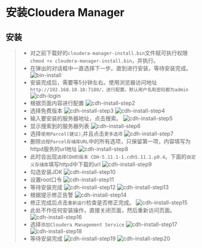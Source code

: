 # 安装Cloudera Manager
## 安装
> * 对之前下载好的`cloudera-manager-install.bin`文件赋可执行权限`chmod +x cloudera-manager-install.bin`，并执行。
> * 在弹出的对话框中一直选择下一步。直到进行安装，等待安装完成。
> ![bin-install][1]
> * 安装完成后，需要等5分钟左右。使用浏览器访问地址`http://192.168.10.10:7180/，进行配置。默认用户名和密码都为admin`
> ![cdh-login][2]
> * 根据页面内容进行配置
> ![cdh-install-step2][3]
> * 选择免费版本
> ![cdh-install-step3][4]
> ![cdh-install-step4][5]
> * 输入要安装的服务器地址，点击搜索。
> ![cdh-install-step5][6]
> * 显示搜索到的服务器列表
> ![cdh-install-step6][7]
> * 选择`使用Parcel(建议)`,并且点击`更多选项`
> ![cdh-install-step7][8]
> * 删除`远程Parcel存储库URL`中的所有选项，只保留第一项，内容填写为httpd服务的url地址
> ![cdh-install-step8][9]
> * 此时会出现`选择CDH的版本 CDH-5.11.1-1.cdh5.11.1.p0.4`。下面的`自定义存储库`填写httpd中下载的url
> ![cdh-install-step9][10]
> * 勾选安装JDK
> ![cdh-install-step10][11]
> * 设置root口令
> ![cdh-install-step11][12]
> * 等待安装完成
> ![cdh-install-step12][13]
> ![cdh-install-step13][14]
> * 根据提示修正告警
> ![cdh-install-step14][15]
> * 修正完成后点击`重新运行`检查是否修正完成。
> ![cdh-install-step15][16]
> * 此处不作任何安装操作，直接关闭页面，然后重新访问页面。
> ![cdh-install-step16][17]
> * 选择`添加Cloudera Management Service`
> ![cdh-install-step17][18]
> ![cdh-install-step18][19]
> * 等待安装完成
> ![cdh-install-step19][20]
> ![cdh-install-step20][21]

[1]:./images/bin-install.png
[2]:./images/cdh-login.png
[3]:./images/cdh-install-step2.png
[4]:./images/cdh-install-step3.png
[5]:./images/cdh-install-step4.png
[6]:./images/cdh-install-step5.png
[7]:./images/cdh-install-step6.png
[8]:./images/cdh-install-step7.png
[9]:./images/cdh-install-step9.png
[10]:./images/cdh-install-step10.png
[11]:./images/cdh-install-step11.png
[12]:./images/cdh-install-step12.png
[13]:./images/cdh-install-step14.png
[14]:./images/cdh-install-step15.png
[15]:./images/cdh-install-step16.png
[16]:./images/cdh-install-step17.png
[17]:./images/cdh-install-step18.png
[18]:./images/cdh-install-step19.png
[19]:./images/cdh-install-step20.png
[20]:./images/cdh-install-step21.png
[21]:./images/cdh-install-step22.png
